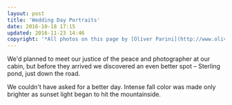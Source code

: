 ```yaml
---
layout: post
title: 'Wedding Day Portraits'
date: 2016-10-18 17:15
updated: 2016-11-23 14:46
copyright: '*All photos on this page by [Oliver Parini](http://www.oliverpariniweddings.com/).*'
---
```

We'd planned to meet our justice of the peace and photographer at our cabin, but before they arrived we discovered an even better spot – Sterling pond, just down the road.

We couldn't have asked for a better day. Intense fall color was made only brighter as sunset light began to hit the mountainside.
